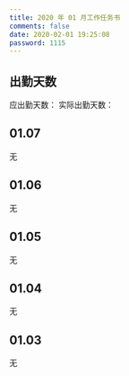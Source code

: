```yaml
---
title: 2020 年 01 月工作任务书
comments: false
date: 2020-02-01 19:25:08
password: 1115
---
```


## 出勤天数

应出勤天数：
实际出勤天数：

## 01.07

无

## 01.06

无

## 01.05

无

## 01.04

无

## 01.03

无
